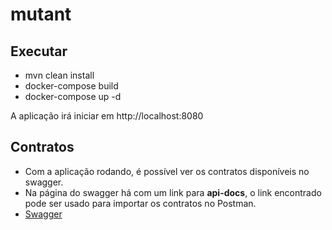 # mutant


## Executar

- mvn clean install
- docker-compose build
- docker-compose up -d

A aplicação irá iniciar em http://localhost:8080


## Contratos

- Com a aplica&ccedil;&atilde;o rodando, &eacute; poss&iacute;vel ver os contratos dispon&iacute;veis no swagger.
- Na p&aacute;gina do swagger h&aacute; com um link para **api-docs**, o link encontrado pode ser usado para importar os contratos no Postman.
- [Swagger](http://localhost:8080/swagger-ui.html)